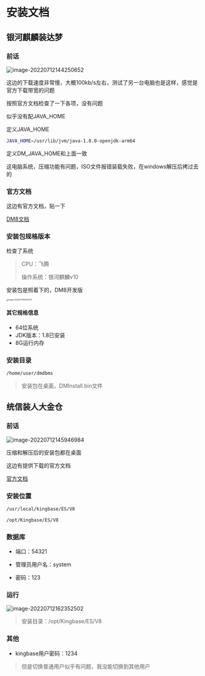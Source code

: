 # 安装文档

## 银河麒麟装达梦

### 前话

![image-20220712144250652](C:\Users\yaosu\AppData\Roaming\Typora\typora-user-images\image-20220712144250652.png)

这边的下载速度非常慢，大概100kb/s左右，测试了另一台电脑也是这样，感觉是官方下载带宽的问题

按照官方文档检查了一下各项，没有问题

似乎没有配JAVA_HOME

定义JAVA_HOME

```bash
JAVA_HOME=/usr/lib/jvm/java-1.8.0-openjdk-arm64
```

定义DM_JAVA_HOME和上面一致

这电脑系统，压缩功能有问题，ISO文件报错装载失败，在windows解压后拷过去的

### 官方文档

这边有官方文档，贴一下

[DM8文档](https://eco.dameng.com/docs/zh-cn/pm/installation-introduction.html)

### 安装包规格版本

检查了系统

> CPU：飞腾
>
> 操作系统：银河麒麟v10

安装包是照着下的，DM8开发版

<img src="C:\Users\yaosu\AppData\Roaming\Typora\typora-user-images\image-20220712144820373.png" alt="image-20220712144820373" style="zoom:33%;" />

#### 其它规格信息

* 64位系统
* JDK版本：1.8已安装
* 8G运行内存

### 安装目录

```bash
/home/user/dmdbms
```

> 安装包在桌面，DMInstall.bin文件

## 统信装人大金仓

### 前话

![image-20220712145946984](C:\Users\yaosu\AppData\Roaming\Typora\typora-user-images\image-20220712145946984.png)

压缩和解压后的安装包都在桌面

这边有提供下载的官方文档

[官方文档](https://www.kingbase.com.cn/zxwd/index.htm)

### 安装位置

```bash
/usr/local/kingbase/ES/V8
```

```bash
/opt/Kingbase/ES/V8
```

### 数据库

* 端口：54321

* 管理员用户名：system
* 密码：123

### 运行

![image-20220712162352502](C:\Users\yaosu\AppData\Roaming\Typora\typora-user-images\image-20220712162352502.png)

> 安装目录：/opt/Kingbase/ES/V8

### 其他

* kingbase用户密码：1234

> 但是切换普通用户似乎有问题，我没能切换到其他用户